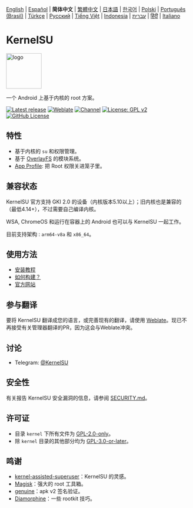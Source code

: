 [English](README.md) | [Español](README_ES.md) | **简体中文** | [繁體中文](README_TW.md) | [日本語](README_JP.md) | [한국어](README_KR.md) | [Polski](README_PL.md) | [Português (Brasil)](README_PT-BR.md) | [Türkçe](README_TR.md) | [Русский](README_RU.md) | [Tiếng Việt](README_VI.md) | [Indonesia](README_ID.md) | [עברית](README_IW.md) | [हिंदी](README_IN.md) | [Italiano](README_IT.md)

# KernelSU

<img src="https://kernelsu.org/logo.png" style="width: 96px;" alt="logo">

一个 Android 上基于内核的 root 方案。

[![Latest release](https://img.shields.io/github/v/release/Quixoticly/KernelSU?label=Release&logo=github)](https://github.com/Quixoticly/KernelSU/releases/latest)
[![Weblate](https://img.shields.io/badge/Localization-Weblate-teal?logo=weblate)](https://hosted.weblate.org/engage/kernelsu)
[![Channel](https://img.shields.io/badge/Follow-Telegram-blue.svg?logo=telegram)](https://t.me/KernelSU)
[![License: GPL v2](https://img.shields.io/badge/License-GPL%20v2-orange.svg?logo=gnu)](https://www.gnu.org/licenses/old-licenses/gpl-2.0.en.html)
[![GitHub License](https://img.shields.io/github/license/Quixoticly/KernelSU?logo=gnu)](/LICENSE)

## 特性

- 基于内核的 `su` 和权限管理。
- 基于 [OverlayFS](https://en.wikipedia.org/wiki/OverlayFS) 的模块系统。
- [App Profile](https://kernelsu.org/zh_CN/guide/app-profile.html): 把 Root 权限关进笼子里。

## 兼容状态

KernelSU 官方支持 GKI 2.0 的设备（内核版本5.10以上）；旧内核也是兼容的（最低4.14+），不过需要自己编译内核。

WSA, ChromeOS 和运行在容器上的 Android 也可以与 KernelSU 一起工作。

目前支持架构 : `arm64-v8a` 和 `x86_64`。

## 使用方法

- [安装教程](https://kernelsu.org/zh_CN/guide/installation.html)
- [如何构建？](https://kernelsu.org/zh_CN/guide/how-to-build.html)
- [官方网站](https://kernelsu.org/zh_CN/)

## 参与翻译

要将 KernelSU 翻译成您的语言，或完善现有的翻译，请使用 [Weblate](https://hosted.weblate.org/engage/kernelsu/)。现已不再接受有关管理器翻译的PR，因为这会与Weblate冲突。

## 讨论

- Telegram: [@KernelSU](https://t.me/KernelSU)

## 安全性

有关报告 KernelSU 安全漏洞的信息，请参阅 [SECURITY.md](/SECURITY.md)。

## 许可证

- 目录 `kernel` 下所有文件为 [GPL-2.0-only](https://www.gnu.org/licenses/old-licenses/gpl-2.0.en.html)。
- 除 `kernel` 目录的其他部分均为 [GPL-3.0-or-later](https://www.gnu.org/licenses/gpl-3.0.html)。

## 鸣谢

- [kernel-assisted-superuser](https://git.zx2c4.com/kernel-assisted-superuser/about/)：KernelSU 的灵感。
- [Magisk](https://github.com/topjohnwu/Magisk)：强大的 root 工具箱。
- [genuine](https://github.com/brevent/genuine/)：apk v2 签名验证。
- [Diamorphine](https://github.com/m0nad/Diamorphine)：一些 rootkit 技巧。
